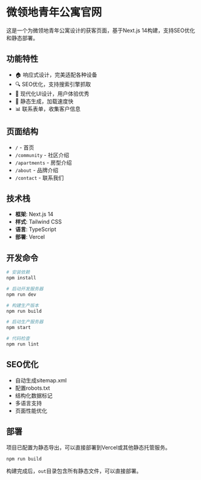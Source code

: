 # 微领地青年公寓官网

这是一个为微领地青年公寓设计的获客页面，基于Next.js 14构建，支持SEO优化和静态部署。

## 功能特性

- 🏠 响应式设计，完美适配各种设备
- 🔍 SEO优化，支持搜索引擎抓取
- 📱 现代化UI设计，用户体验优秀
- 🚀 静态生成，加载速度快
- 📊 联系表单，收集客户信息

## 页面结构

- `/` - 首页
- `/community` - 社区介绍
- `/apartments` - 房型介绍
- `/about` - 品牌介绍
- `/contact` - 联系我们

## 技术栈

- **框架**: Next.js 14
- **样式**: Tailwind CSS
- **语言**: TypeScript
- **部署**: Vercel

## 开发命令

```bash
# 安装依赖
npm install

# 启动开发服务器
npm run dev

# 构建生产版本
npm run build

# 启动生产服务器
npm start

# 代码检查
npm run lint
```

## SEO优化

- 自动生成sitemap.xml
- 配置robots.txt
- 结构化数据标记
- 多语言支持
- 页面性能优化

## 部署

项目已配置为静态导出，可以直接部署到Vercel或其他静态托管服务。

```bash
npm run build
```

构建完成后，`out`目录包含所有静态文件，可以直接部署。
